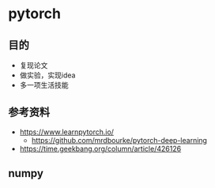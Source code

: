 # pytorch
## 目的
* 复现论文
* 做实验，实现idea
* 多一项生活技能
## 参考资料
* https://www.learnpytorch.io/
  * https://github.com/mrdbourke/pytorch-deep-learning
* https://time.geekbang.org/column/article/426126
## numpy

